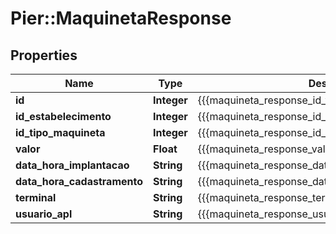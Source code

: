# Pier::MaquinetaResponse

## Properties
Name | Type | Description | Notes
------------ | ------------- | ------------- | -------------
**id** | **Integer** | {{{maquineta_response_id_value}}} | [optional] 
**id_estabelecimento** | **Integer** | {{{maquineta_response_id_estabelecimento_value}}} | [optional] 
**id_tipo_maquineta** | **Integer** | {{{maquineta_response_id_tipo_maquineta_value}}} | [optional] 
**valor** | **Float** | {{{maquineta_response_valor_value}}} | [optional] 
**data_hora_implantacao** | **String** | {{{maquineta_response_data_hora_implantacao_value}}} | [optional] 
**data_hora_cadastramento** | **String** | {{{maquineta_response_data_hora_cadastramento_value}}} | [optional] 
**terminal** | **String** | {{{maquineta_response_terminal_value}}} | [optional] 
**usuario_apl** | **String** | {{{maquineta_response_usuario_apl_value}}} | [optional] 



